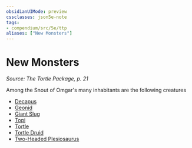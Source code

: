 ```yaml
---
obsidianUIMode: preview
cssclasses: json5e-note
tags:
- compendium/src/5e/ttp
aliases: ["New Monsters"]
---
```

# New Monsters
*Source: The Tortle Package, p. 21* 

Among the Snout of Omgar's many inhabitants are the following creatures

- [Decapus](Mechanics/bestiary/monstrosity/decapus-ttp.md)  
- [Geonid](Mechanics/bestiary/elemental/geonid-ttp.md)  
- [Giant Slug](Mechanics/bestiary/monstrosity/giant-slug-ttp.md)  
- [Topi](Mechanics/bestiary/undead/topi-ttp.md)  
- [Tortle](Mechanics/bestiary/humanoid/tortle-mpmm.md)  
- [Tortle Druid](Mechanics/bestiary/humanoid/tortle-druid-mpmm.md)  
- [Two-Headed Plesiosaurus](Mechanics/bestiary/beast/two-headed-plesiosaurus-ttp.md)